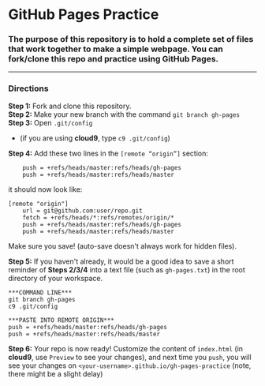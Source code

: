 # GitHub Pages Practice

### The purpose of this repository is to hold a complete set of files that work together to make a simple webpage.  You can fork/clone this repo and practice using GitHub Pages.

---

### Directions
**Step 1:** Fork and clone this repository.  
**Step 2:** Make your new branch with the command `git branch gh-pages`  
**Step 3:** Open `.git/config`  

* (if you are using **cloud9**, type `c9 .git/config`)

**Step 4:** Add these two lines in the `[remote “origin”]` section:
```
	push = +refs/heads/master:refs/heads/gh-pages
	push = +refs/heads/master:refs/heads/master
```
it should now look like:
```
[remote "origin"]
	url = git@github.com:user/repo.git
	fetch = +refs/heads/*:refs/remotes/origin/*
	push = +refs/heads/master:refs/heads/gh-pages
	push = +refs/heads/master:refs/heads/master
```
Make sure you save! (auto-save doesn't always work for hidden files).

**Step 5:** If you haven't already, it would be a good idea to save a short reminder of **Steps 2/3/4** into a text file (such as `gh-pages.txt`) in the root directory of your workspace.  

```
***COMMAND LINE***
git branch gh-pages
c9 .git/config

***PASTE INTO REMOTE ORIGIN***
push = +refs/heads/master:refs/heads/gh-pages
push = +refs/heads/master:refs/heads/master
```

**Step 6:** Your repo is now ready!  Customize the content of `index.html` (in **cloud9**, use `Preview` to see your changes), and next time you `push`, you will see your changes on `<your-username>.github.io/gh-pages-practice` (note, there might be a slight delay)